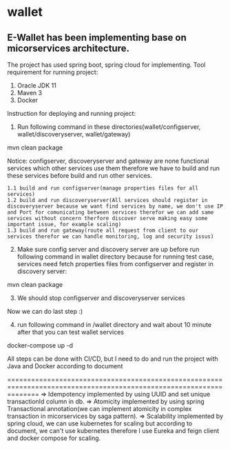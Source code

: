 # wallet
E-Wallet has been implementing base on micorservices architecture.
------------------------------
The project has used spring boot, spring cloud for implementing.
Tool requirement for running project:
1. Oracle JDK 11
2. Maven 3
3. Docker

Instruction for deploying and running project:

1. Run following command in these directories(wallet/configserver, wallet/discoveryserver, wallet/gateway)

mvn clean package

Notice: configserver, discoveryserver and gateway are none functional services which other services use them therefore we have to build and run these services before build and run other services.

    1.1 build and run configserver(manage properties files for all services)
    1.2 build and run discoveryserver(All services should register in discoveryserver because we want find services by name, we don't use IP and Port for comunicating between services therefor we can add same services without concern therfore discover serve making easy some important issue, for example scaling)
    1.3 build and run gateway(route all request from client to our services therefor we can handle monitoring, log and security issus)

2. Make sure config server and discovery server are up before run following command in wallet directory because for running test case, services need fetch properties files from configserver and register in discovery server:

mvn clean package

3. We should stop configserver and discoveryserver services

Now we can do last step :)

4. run following command in /wallet directory and wait about 10 minute after that you can test wallet services

docker-compose up -d

All steps can be done with CI/CD, but I need to do and run the project with Java and Docker according to document

====================================================================================================================
=> Idempotency implemented by using UUID and set unique transactionId column in db.
=> Atomicity implemented by using spring Transactional annotation(we can implement atomicity in complex transaction in micorservices by saga pattern).
=> Scalability implemented by spring cloud, we can use kubernetes for scaling but according to document, we can't use kubernetes therefore I use Eureka and feign client and docker compose for scaling.
